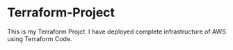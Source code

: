 # Terraform-Project
This is my Terraform Projct. I have deployed complete infrastructure of AWS using Terraform Code.
